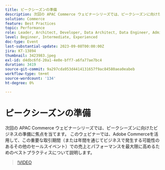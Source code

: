 ```yaml
---
title: ピークシーズンの準備
description: 次回の APAC Commerce ウェビナーシリーズでは、ピークシーズンに向けたビジネスの準備に焦点を当てます。 このウェビナーでは、Adobe Commerceを活用して、この重要な取引期間（または年間を通じてビジネスで発生する可能性のあるその他のセールスイベント）での売上とパフォーマンスを最大限に高めるためのベストプラクティスについて説明します。
solution: Commerce
feature: Best Practices
topic: Performance
role: Leader, Architect, Developer, Data Architect, Data Engineer, Admin, User
level: Beginner, Intermediate, Experienced
doc-type: Event
last-substantial-update: 2023-09-08T00:00:00Z
jira: KT-13894
thumbnail: 3423983.jpeg
exl-id: d4dbc6fd-20a1-4e0e-bff7-a6fa77ae7bc4
duration: 3419
source-git-commit: 9a297cda953d4414131657f9ac84580aea0eabeb
workflow-type: tm+mt
source-wordcount: '134'
ht-degree: 0%

---
```


# ピークシーズンの準備

次回の APAC Commerce ウェビナーシリーズでは、ピークシーズンに向けたビジネスの準備に焦点を当てます。 このウェビナーでは、Adobe Commerceを活用して、この重要な取引期間（または年間を通じてビジネスで発生する可能性のあるその他のセールスイベント）での売上とパフォーマンスを最大限に高めるためのベストプラクティスについて説明します。

>[!VIDEO](https://video.tv.adobe.com/v/3423983/?learn=on)
